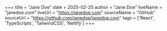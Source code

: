 +++
title = "Jane Doe"
date = 2025-02-25
author = "Jane Doe"
liveName = "janedoe.com"
liveUrl = "https://janedoe.com"
sourceName = "GitHub"
sourceUrl = "https://github.com/janedoe/janedoe.com"
tags = ['React', 'TypeScripts', 'TailwindCSS', 'Netlify']
+++
